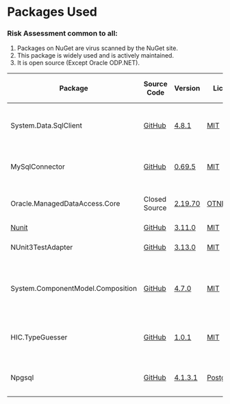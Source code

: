 

# Packages Used

### Risk Assessment common to all:
1. Packages on NuGet are virus scanned by the NuGet site.
2. This package is widely used and is actively maintained.
3. It is open source (Except Oracle ODP.NET).

| Package | Source Code | Version | License | Purpose | Additional Risk Assessment |
| ------- | ------------| --------| ------- | ------- | -------------------------- |
| System.Data.SqlClient | [GitHub](https://github.com/dotnet/corefx) | [4.8.1](https://www.nuget.org/packages/System.Data.SqlClient/4.8.1) | [MIT](https://opensource.org/licenses/MIT) | Enables interaction with Microsoft Sql Server databases |  |
| MySqlConnector | [GitHub](https://github.com/mysql-net/MySqlConnector) | [0.69.5](https://www.nuget.org/packages/MySqlConnector/0.69.5) | [MIT](https://github.com/mysql-net/MySqlConnector/blob/master/LICENSE) | Enables interaction with MySql databases |  |
| Oracle.ManagedDataAccess.Core  | Closed Source | [2.19.70](https://www.nuget.org/packages/Oracle.ManagedDataAccess.Core/2.19.70) | [OTNLA](https://www.oracle.com/downloads/licenses/distribution-license.html) | Enables interaction with Oracle databases |
| [Nunit](https://nunit.org/) |[GitHub](https://github.com/nunit/nunit) | [3.11.0](https://www.nuget.org/packages/NUnit/3.11.0) | [MIT](https://opensource.org/licenses/MIT) | Unit testing |
| NUnit3TestAdapter | [GitHub](https://github.com/nunit/nunit3-vs-adapter)| [3.13.0](https://www.nuget.org/packages/NUnit3TestAdapter/3.13.0) | [MIT](https://opensource.org/licenses/MIT) | Run unit tests from within Visual Studio |
| System.ComponentModel.Composition | [GitHub](https://github.com/dotnet/corefx) | [4.7.0](https://www.nuget.org/packages/System.ComponentModel.Composition/4.7.0) |[MIT](https://opensource.org/licenses/MIT) | Allows detecting and loading DBMS Implementations (Oracle / MySql etc) on demand|  |
| HIC.TypeGuesser | [GitHub](https://github.com/HicServices/TypeGuesser) | [1.0.1](https://www.nuget.org/packages/HIC.TypeGuesser/1.0.1) | [MIT](https://opensource.org/licenses/MIT)| Allows picking system Types for untyped strings e.g. `"12.3"`| |
| Npgsql | [GitHub](https://github.com/npgsql/npgsql) | [4.1.3.1](https://www.nuget.org/packages/Npgsql/4.1.3.1) | [PostgreSQL](https://github.com/npgsql/npgsql/blob/dev/LICENSE)| Enables interaction with Postgres databases  | |

